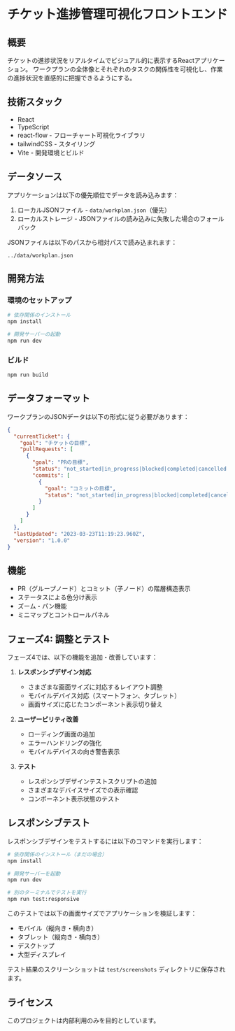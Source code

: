 # チケット進捗管理可視化フロントエンド

## 概要
チケットの進捗状況をリアルタイムでビジュアル的に表示するReactアプリケーション。
ワークプランの全体像とそれぞれのタスクの関係性を可視化し、作業の進捗状況を直感的に把握できるようにする。

## 技術スタック
- React 
- TypeScript 
- react-flow - フローチャート可視化ライブラリ
- tailwindCSS - スタイリング
- Vite - 開発環境とビルド

## データソース
アプリケーションは以下の優先順位でデータを読み込みます：

1. ローカルJSONファイル - `data/workplan.json`（優先）
2. ローカルストレージ - JSONファイルの読み込みに失敗した場合のフォールバック

JSONファイルは以下のパスから相対パスで読み込まれます：
```
../data/workplan.json
```

## 開発方法

### 環境のセットアップ
```bash
# 依存関係のインストール
npm install

# 開発サーバーの起動
npm run dev
```

### ビルド
```bash
npm run build
```

## データフォーマット
ワークプランのJSONデータは以下の形式に従う必要があります：

```json
{
  "currentTicket": {
    "goal": "チケットの目標",
    "pullRequests": [
      {
        "goal": "PRの目標",
        "status": "not_started|in_progress|blocked|completed|cancelled|needsRefinment",
        "commits": [
          {
            "goal": "コミットの目標",
            "status": "not_started|in_progress|blocked|completed|cancelled|needsRefinment"
          }
        ]
      }
    ]
  },
  "lastUpdated": "2023-03-23T11:19:23.960Z",
  "version": "1.0.0"
}
```

## 機能
- PR（グループノード）とコミット（子ノード）の階層構造表示
- ステータスによる色分け表示
- ズーム・パン機能
- ミニマップとコントロールパネル

## フェーズ4: 調整とテスト

フェーズ4では、以下の機能を追加・改善しています：

1. **レスポンシブデザイン対応**
   - さまざまな画面サイズに対応するレイアウト調整
   - モバイルデバイス対応（スマートフォン、タブレット）
   - 画面サイズに応じたコンポーネント表示切り替え

2. **ユーザービリティ改善**
   - ローディング画面の追加
   - エラーハンドリングの強化
   - モバイルデバイスの向き警告表示

3. **テスト**
   - レスポンシブデザインテストスクリプトの追加
   - さまざまなデバイスサイズでの表示確認
   - コンポーネント表示状態のテスト

## レスポンシブテスト

レスポンシブデザインをテストするには以下のコマンドを実行します：

```bash
# 依存関係のインストール（まだの場合）
npm install

# 開発サーバーを起動
npm run dev

# 別のターミナルでテストを実行
npm run test:responsive
```

このテストでは以下の画面サイズでアプリケーションを検証します：
- モバイル（縦向き・横向き）
- タブレット（縦向き・横向き）
- デスクトップ
- 大型ディスプレイ

テスト結果のスクリーンショットは `test/screenshots` ディレクトリに保存されます。

## ライセンス

このプロジェクトは内部利用のみを目的としています。
